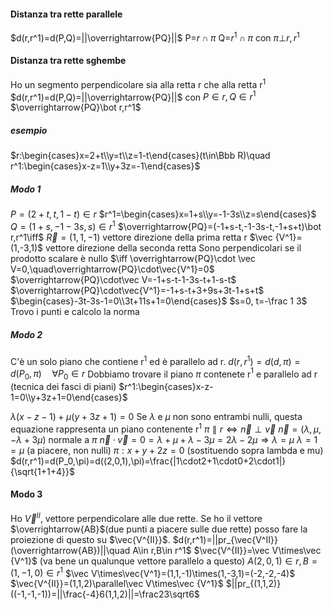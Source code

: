 #### Distanza tra rette parallele
$d(r,r^1)=d(P,Q)=||\overrightarrow{PQ}||$ 
P=$r\cap \pi$
Q=$r^1\cap \pi$
con $\pi\bot r,r^1$
#### Distanza tra rette sghembe
Ho un segmento perpendicolare sia alla retta r che alla retta r$^1$
$d(r,r^1)=d(P,Q)=||\overrightarrow{PQ}||$
con $P\in r,Q\in r^1$
$\overrightarrow{PQ}\bot r,r^1$
##### esempio
$r:\begin{cases}x=2+t\\y=t\\z=1-t\end{cases}(t\in\Bbb R)\quad r^1:\begin{cases}x-z=1\\y+3z=-1\end{cases}$
##### Modo 1
$P=(2+t,t,1-t)\in r$
$r^1=\begin{cases}x=1+s\\y=-1-3s\\z=s\end{cases}$
$Q=(1+s,-1-3s,s)\in r^1$
$\overrightarrow{PQ}=(-1+s-t,-1-3s-t,-1+s+t)\bot r,r^1\iff$
$\vec R=(1,1,-1)$  vettore direzione della prima retta r
$\vec {V^1}=(1,-3,1)$ vettore direzione della seconda retta
Sono perpendicolari se il prodotto scalare è nullo
$\iff \overrightarrow{PQ}\cdot \vec V=0,\quad\overrightarrow{PQ}\cdot\vec{V^1}=0$
$\overrightarrow{PQ}\cdot\vec V=-1+s-t-1-3s-t+1-s-t$
$\overrightarrow{PQ}\cdot\vec{V^1}=-1+s-t+3+9s+3t-1+s+t$
$\begin{cases}-3t-3s-1=0\\3t+11s+1=0\end{cases}$
$s=0, t=-\frac 1 3$
Trovo i punti e calcolo la norma
##### Modo 2
C'è un solo piano che contiene r$^1$ ed è parallelo ad r.
$d(r,r^1)=d(d,\pi)=d(P_0,\pi)\quad\forall P_0\in r$
Dobbiamo trovare il piano $\pi$ contenete r$^1$ e parallelo ad r (tecnica dei fasci di piani)
$r^1:\begin{cases}x-z-1=0\\y+3z+1=0\end{cases}$

$\lambda(x-z-1)+\mu(y+3z+1)=0$ Se $\lambda$ e $\mu$ non sono entrambi nulli, questa equazione rappresenta un piano contenente r$^1$
$\pi\parallel r\iff\vec n\perp\vec v$ 
$\vec n=(\lambda,\mu,-\lambda+3\mu)$ normale a $\pi$
$\vec n\cdot\vec v=0=\lambda+\mu+\lambda-3\mu=2\lambda-2\mu\Rightarrow\lambda=\mu$
$\lambda=1=\mu$ (a piacere, non nulli)
$\pi:x+y+2z=0$ (sostituendo sopra lambda e mu)
$d(r,r^1)=d(P_0,\pi)=d((2,0,1),\pi)=\frac{|1\cdot2+1\cdot0+2\cdot1|}{\sqrt{1+1+4}}$
#### Modo 3
Ho $\vec V^{II}$, vettore perpendicolare alle due rette. Se ho il vettore $\overrightarrow{AB}$(due punti a piacere sulle due rette) posso fare la proiezione di questo su $\vec{V^{II}}$.
$d(r,r^1)=||pr_{\vec{V^II}}(\overrightarrow{AB})||\quad A\in r,B\in r^1$
$\vec{V^{II}}=\vec V\times\vec {V^1}$ (va bene un qualunque vettore parallelo a questo)
$A(2,0,1)\in r, B=(1,-1,0)\in r^1$
$\vec V\times\vec{V^1}=(1,1,-1)\times(1,-3,1)=(-2,-2,-4)$
$\vec{V^{II}}=(1,1,2)\parallel\vec V\times\vec {V^1}$
$||pr_{(1,1,2)}((-1,-1,-1))=||\frac{-4}6(1,1,2)||=\frac23\sqrt6$


